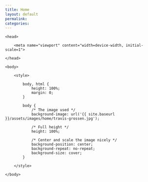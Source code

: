 ```yaml
---
title: Home
layout: default
permalink:
categories:
---
```


<html>

    <head>

        <meta name="viewport" content="width=device-width, initial-scale=1">

    </head>

    <body>

        <style> 

            body, html {
                height: 100%;
                margin: 0;
            }

            body {
                /* The image used */
                background-image: url('{{ site.baseurl }}/assets/images/home/travis-grossen.jpg');

                /* Full height */
                height: 100%; 

                /* Center and scale the image nicely */
                background-position: center;
                background-repeat: no-repeat;
                background-size: cover;
            }

        </style>

    </body>

</html>
